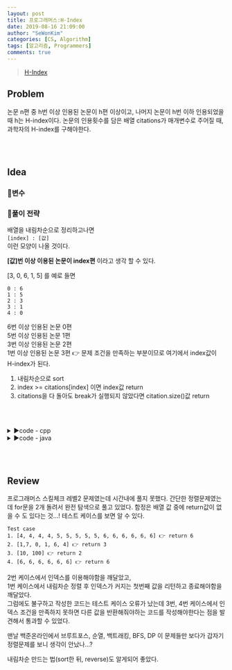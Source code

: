 ```yaml
---
layout: post
title: 프로그래머스:H-Index
date: 2019-08-16 21:09:00
author: "SeWonKim"
categories: [CS, Algorithm]
tags: [알고리즘, Programmers]
comments: true
---
```


> [H-Index](https://programmers.co.kr/learn/courses/30/lessons/42747)

## Problem

논문 n편 중 h번 이상 인용된 논문이 h편 이상이고, 나머지 논문이 h번 이하 인용되었을 때 h는 H-index이다.
논문의 인용횟수를 담은 배열 citations가 매개변수로 주어질 때, 과학자의 H-index를 구해야한다.

&nbsp;  
&nbsp;
## Idea

### 🥚변수

### 🍳풀이 전략

배열을 내림차순으로 정리하고나면  
`[index] : [값]`  
이런 모양이 나올 것이다.

**[값]번 이상 이용된 논문이 index편** 이라고 생각 할 수 있다.

[3, 0, 6, 1, 5] 를 예로 들면

```
0 : 6
1 : 5
2 : 3
3 : 1
4 : 0
```

6번 이상 인용된 논문 0편  
5번 이상 인용된 논문 1편  
3번 이상 인용된 논문 2편  
1번 이상 인용된 논문 3편 👉 문제 조건을 만족하는 부분이므로 여기에서 index값이 H-index가 된다.

1. 내림차순으로 sort
2. index >= citations[index] 이면 index값 return
3. citations을 다 돌아도 break가 실행되지 않았다면 citation.size()값 return

&nbsp;  
&nbsp;

<details>
<summary>▶️code - cpp</summary>
<div markdown="1">

```cpp
#include <vector>
#include <algorithm>

using namespace std;

int solution(vector<int> citations) {
    int answer = 0;

    sort(citations.begin(), citations.end());
    reverse(citations.begin(), citations.end());

    for(int i=0; i<=citations.size(); i++){
        if(i >= citations[i]) {
            answer = i;
            break;
        }

        if(i == citations.size()) {
            return i;
        }
    }

    return answer;
}
```

</div>
</details>

<details>
<summary>▶️code - java</summary>
<div markdown="1">

Collections.reverseOrder()를 사용하는 방법도 있지만 실제 시험에서는 생각이 안날 것 같아서 그냥 오름차순 정렬 후에 뒤쪽 index부터 살펴보는 방법으로 구현했다.

```java

import java.util.*;

class Solution {
    public int solution(int[] citations) {
        
        Arrays.sort(citations);
        
        int cnt = 0;
        int answer = 0;
        
        for(int i = 0; i < citations.length ; i++) {  // 내림차순으로 생각
            
            if(i >= citations[citations.length - i - 1]) {
                return i;
            }
        }
        return citations.length;
    }
}


```

</div>
</details>


&nbsp;  
&nbsp;

## Review

프로그래머스 스킬체크 레벨2 문제였는데 시간내에 풀지 못했다.
간단한 정렬문제였는데 for문을 2개 돌려서 완전 탐색으로 풀고 있었다.
함정은 배열 값 중에 return값이 없을 수 도 있다는 것...! 테스트 케이스를 보면 알 수 있다.

```
Test case
1. [4, 4, 4, 4, 5, 5, 5, 5, 5, 6, 6, 6, 6, 6, 6] 👉 return 6
2. [1,7, 0, 1, 6, 4] 👉 return 3
3. [10, 100] 👉 return 2
4. [6, 6, 6, 6, 6, 6] 👉 return 6
```

2번 케이스에서 인덱스를 이용해야함을 깨달았고,  
1번 케이스에서 내림차순 정렬 후 인덱스가 커지는 첫번째 값을 리턴하고 종료해야함을 깨달았다.  
그럼에도 불구하고 작성한 코드는 테스트 케이스 오류가 났는데
3번, 4번 케이스에서 인덱스 조건을 만족하지 못하면 다른 값을 반환해줘야하는 코드를 작성해야한다는 점을 발견해서 통과할 수 있었다.

맨날 백준온라인에서 브루트포스, 순열, 백트래킹, BFS, DP 이 문제들만 보다가 갑자기 정렬문제를 보니 생각이 안났나...?

내림차순 만드는 법(sort한 뒤, reverse)도 알게되어 좋았다.

&nbsp;  
&nbsp;
